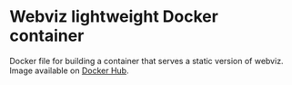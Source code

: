 # Webviz lightweight Docker container

Docker file for building a container that serves a static version of webviz. Image available on [Docker Hub](https://hub.docker.com/repository/docker/raceon/webviz).
